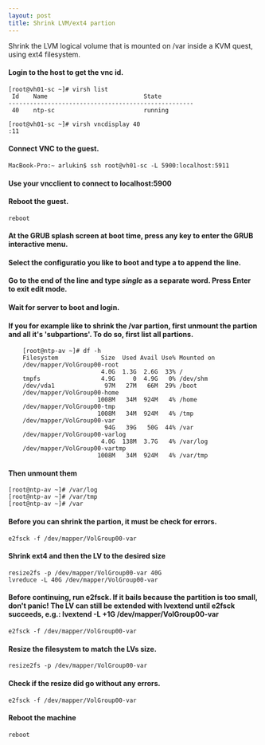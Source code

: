 ```yaml
---
layout: post
title: Shrink LVM/ext4 partion
---
```


Shrink the LVM logical volume that is mounted on /var inside a KVM quest, using ext4 filesystem.

#### Login to the host to get the vnc id.

    [root@vh01-sc ~]# virsh list
     Id    Name                           State
    ----------------------------------------------------
     40    ntp-sc                         running

    [root@vh01-sc ~]# virsh vncdisplay 40
    :11


#### Connect VNC to the guest.

    MacBook-Pro:~ arlukin$ ssh root@vh01-sc -L 5900:localhost:5911

#### Use your vncclient to connect to localhost:5900

#### Reboot the guest.

    reboot

#### At the GRUB splash screen at boot time, press any key to enter the GRUB interactive menu.

#### Select the configuratio you like to boot and type a to append the line.

#### Go to the end of the line and type *single* as a separate word. Press Enter to exit edit mode.

#### Wait for server to boot and login.

#### If you for example like to shrink the /var partion, first unmount the partion and all it's 'subpartions'. To do so, first list all partions.

        [root@ntp-av ~]# df -h
        Filesystem            Size  Used Avail Use% Mounted on
        /dev/mapper/VolGroup00-root
                              4.0G  1.3G  2.6G  33% /
        tmpfs                 4.9G     0  4.9G   0% /dev/shm
        /dev/vda1              97M   27M   66M  29% /boot
        /dev/mapper/VolGroup00-home
                             1008M   34M  924M   4% /home
        /dev/mapper/VolGroup00-tmp
                             1008M   34M  924M   4% /tmp
        /dev/mapper/VolGroup00-var
                               94G   39G   50G  44% /var
        /dev/mapper/VolGroup00-varlog
                              4.0G  138M  3.7G   4% /var/log
        /dev/mapper/VolGroup00-vartmp
                             1008M   34M  924M   4% /var/tmp

#### Then unmount them

    [root@ntp-av ~]# /var/log
    [root@ntp-av ~]# /var/tmp
    [root@ntp-av ~]# /var


#### Before you can shrink the partion, it must be check for errors.

    e2fsck -f /dev/mapper/VolGroup00-var

#### Shrink ext4 and then the LV to the desired size

    resize2fs -p /dev/mapper/VolGroup00-var 40G
    lvreduce -L 40G /dev/mapper/VolGroup00-var

#### Before continuing, run e2fsck. If it bails because the partition is too small, don't panic! The LV can still be extended with lvextend until e2fsck succeeds, e.g.: lvextend -L +1G /dev/mapper/VolGroup00-var

    e2fsck -f /dev/mapper/VolGroup00-var

#### Resize the filesystem to match the LVs size.

    resize2fs -p /dev/mapper/VolGroup00-var

#### Check if the resize did go without any errors.

    e2fsck -f /dev/mapper/VolGroup00-var

#### Reboot the machine

    reboot
